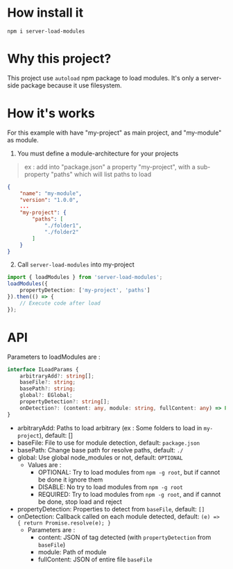 # How install it

`npm i server-load-modules`

# Why this project?
This project use `autoload` npm package to load modules. It's only a server-side package because it use filesystem.

# How it's works
For this example with have "my-project" as main project, and "my-module" as module.

1. You must define a module-architecture for your projects
> ex : add into "package.json" a property "my-project", with a sub-property "paths" which will list paths to load

```json
{
    "name": "my-module",
    "version": "1.0.0",
    ...
    "my-project": {
        "paths": [
            "./folder1",
            "./folder2"
        ]
    }
}
```

2. Call `server-load-modules` into my-project

```typescript
import { loadModules } from 'server-load-modules';
loadModules({
    propertyDetection: ['my-project', 'paths']
}).then(() => {
    // Execute code after load
});
```

# API
Parameters to loadModules are :
```typescript
interface ILoadParams {
    arbitraryAdd?: string[];
    baseFile?: string;
    basePath?: string;
    global?: EGlobal;
    propertyDetection?: string[];
    onDetection?: (content: any, module: string, fullContent: any) => Promise<string[]>;
}
```
* arbitraryAdd: Paths to load arbitrary (ex : Some folders to load in `my-project`), default: []
* baseFile: File to use for module detection, default: `package.json`
* basePath: Change base path for resolve paths, default: `./`
* global: Use global node_modules or not, default: `OPTIONAL`
    * Values are :
        * OPTIONAL: Try to load modules from `npm -g root`, but if cannot be done it ignore them
        * DISABLE: No try to load modules from `npm -g root`
        * REQUIRED: Try to load modules from `npm -g root`, and if cannot be done, stop load and reject
* propertyDetection: Properties to detect from `baseFile`, default: `[]`
* onDetection: Callback called on each module detected, default: `(e) => { return Promise.resolve(e); }`
    * Parameters are :
        * content: JSON of tag detected (with `propertyDetection` from `baseFile`)
        * module: Path of module
        * fullContent: JSON of entire file `baseFile`
